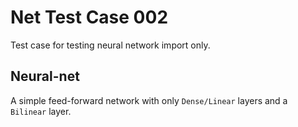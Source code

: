 # Net Test Case 002

Test case for testing neural network import only.

## Neural-net

A simple feed-forward network with only `Dense/Linear` layers and a `Bilinear` layer.

